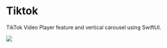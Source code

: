 # Tiktok
TikTok Video Player feature and vertical carousel using SwiftUI.

![](https://github.com/Guanais/Tiktok/blob/master/DELETE_ME/ezgif-4-5687dd47c2ac.gif)
